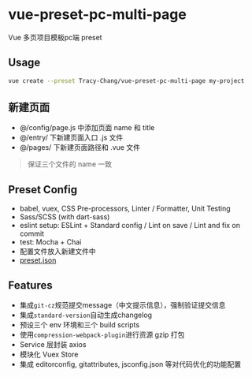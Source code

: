 # vue-preset-pc-multi-page
Vue 多页项目模板pc端 preset

## Usage
```bash
vue create --preset Tracy-Chang/vue-preset-pc-multi-page my-project
```
## 新建页面
* @/config/page.js 中添加页面 name 和 title
* @/entry/ 下新建页面入口 .js 文件
* @/pages/ 下新建页面路径和 .vue 文件

> 保证三个文件的 name 一致

## Preset Config
* babel, vuex, CSS Pre-processors, Linter / Formatter, Unit Testing
* Sass/SCSS (with dart-sass)
* eslint setup: ESLint + Standard config / Lint on save / Lint and fix on commit
* test: Mocha + Chai
* 配置文件放入新建文件中
* [preset.json](./preset.json)


## Features
* 集成`git-cz`规范提交message（中文提示信息），强制验证提交信息
* 集成`standard-version`自动生成changelog
* 预设三个 env 环境和三个 build scripts
* 使用`compression-webpack-plugin`进行资源 gzip 打包
* Service 层封装 axios
* 模块化 Vuex Store
* 集成 editorconfig, gitattributes, jsconfig.json 等对代码优化的功能配置